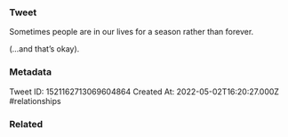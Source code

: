 ### Tweet
Sometimes people are in our lives for a season rather than forever.

(…and that’s okay).

### Metadata
Tweet ID: 1521162713069604864
Created At: 2022-05-02T16:20:27.000Z
#relationships 

### Related

